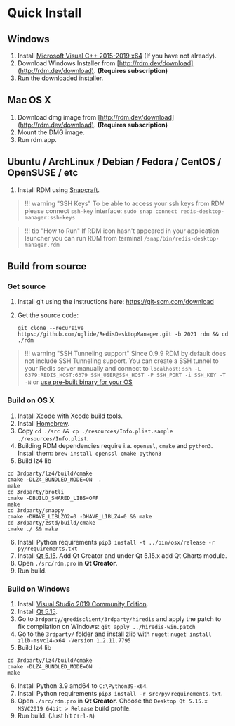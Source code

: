 # Quick Install

## Windows

1. Install [Microsoft Visual C++ 2015-2019 x64](https://aka.ms/vs/16/release/vc_redist.x64.exe)  (If you have not already).
2. Download Windows Installer from [http://rdm.dev/download](http://rdm.dev/download). **(Requires subscription)**
3. Run the downloaded installer.

## Mac OS X

1. Download dmg image from [http://rdm.dev/download](http://rdm.dev/download). **(Requires subscription)**
2. Mount the DMG image.
3. Run rdm.app.

## Ubuntu / ArchLinux / Debian / Fedora / CentOS / OpenSUSE / etc

1. Install RDM using [Snapcraft](https://snapcraft.io/redis-desktop-manager).

> !!! warning "SSH Keys"
    To be able to access your ssh keys from RDM please connect `ssh-key` interface:
    `sudo snap connect redis-desktop-manager:ssh-keys`
    
> !!! tip "How to Run"
    If RDM icon hasn't appeared in your application launcher you can run RDM from terminal `/snap/bin/redis-desktop-manager.rdm`

## Build from source

### Get source

1. Install git using the instructions here: https://git-scm.com/download
    
2. Get the source code:
    ```
    git clone --recursive https://github.com/uglide/RedisDesktopManager.git -b 2021 rdm && cd ./rdm
    ```

> !!! warning "SSH Tunneling support"
    Since 0.9.9 RDM by default does not include SSH Tunneling support. You can create a SSH tunnel to your Redis server manually and connect to `localhost`:
    `ssh -L 6379:REDIS_HOST:6379 SSH_USER@SSH_HOST -P SSH_PORT -i SSH_KEY -T -N` or [use pre-built binary for your OS](#quick-install)


### Build on OS X

1. Install [Xcode](https://developer.apple.com/xcode/) with Xcode build tools.
2. Install [Homebrew](http://brew.sh/).
3. Copy `cd ./src && cp ./resources/Info.plist.sample ./resources/Info.plist`.
4. Building RDM dependencies require i.a. `openssl`, `cmake` and `python3`. Install them: `brew install openssl cmake python3`
5. Build lz4 lib
```
cd 3rdparty/lz4/build/cmake
cmake -DLZ4_BUNDLED_MODE=ON  .
make
cd 3rdparty/brotli
cmake -DBUILD_SHARED_LIBS=OFF
make
cd 3rdparty/snappy
cmake -DHAVE_LIBLZO2=0 -DHAVE_LIBLZ4=0 && make
cd 3rdparty/zstd/build/cmake
cmake ./ && make
```
6. Install Python requirements `pip3 install -t ../bin/osx/release -r py/requirements.txt`
7. Install [Qt 5.15](http://www.qt.io/download-open-source/#section-2). Add Qt Creator and under Qt 5.15.x add Qt Charts module.
8. Open `./src/rdm.pro` in **Qt Creator**.
9. Run build. 

### Build on Windows

1. Install [Visual Studio 2019 Community Edition](https://visualstudio.microsoft.com/vs/).
2. Install [Qt 5.15](https://www.qt.io/download).
3. Go to `3rdparty/qredisclient/3rdparty/hiredis` and apply the patch to fix compilation on Windows:
`git apply ../hiredis-win.patch`
4. Go to the `3rdparty/` folder and install zlib with `nuget`: `nuget install zlib-msvc14-x64 -Version 1.2.11.7795`
5. Build lz4 lib
```
cd 3rdparty/lz4/build/cmake
cmake -DLZ4_BUNDLED_MODE=ON  .
make
```
6. Install Python 3.9 amd64 to `C:\Python39-x64`.
7. Install Python requirements `pip3 install -r src/py/requirements.txt`.
8. Open `./src/rdm.pro` in **Qt Creator**.  Choose the `Desktop Qt 5.15.x MSVC2019 64bit > Release` build profile.
9. Run build. (Just hit `Ctrl-B`)
